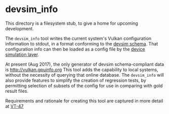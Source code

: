 # devsim_info

This directory is a filesystem stub, to give a home for upcoming development.

The `devsim_info` tool writes the current system's Vulkan configuration information to stdout, in a format conforming to the
[devsim schema](https://schema.khronos.org/vulkan/devsim_1_0_0.json#).
That configuration info can then be loaded as a config file by the 
[device simulation layer](https://github.com/LunarG/VulkanTools/blob/master/layersvt/device_simulation.md).

At present (Aug 2017), the only generator of devsim schema-compliant data is http://vulkan.gpuinfo.org
This tool adds the capability to local systems, without the necessity of querying that online database.
The `devsim_info` will also provide features to simplify the creation of regression tests, by permitting selection of subsets of the config for use in comparing with gold result files.

Requirements and rationale for creating this tool are captured in more detail at
[VT-47](https://lunarg.atlassian.net/browse/VT-47)

